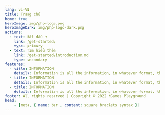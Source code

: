 ```yaml
---
lang: vi-VN
title: Trang chủ
home: true
heroImage: img/php-logo.png
heroImageDark: img/php-logo-dark.png
actions:
  - text: Bắt đầu ➜ 
    link: /get-started/
    type: primary
  - text: Tìm hiểu thêm
    link: /get-started/introduction.md
    type: secondary
features:
  - title: INFORMATION
    details: Information is all the information, in whatever format, that is used to create, communicate and realise the project from its inception.
  - title: INFORMATION
    details: Information is all the information, in whatever format, that is used to create, communicate and realise the project from its inception.
  - title: INFORMATION
    details: Information is all the information, in whatever format, that is used to create, communicate and realise the project from its inception.
footer: All rights reserved | Copyright © 2022 KGames Playground
head:
    - [meta, { name: bar , content: square brackets syntax }]
---
```

